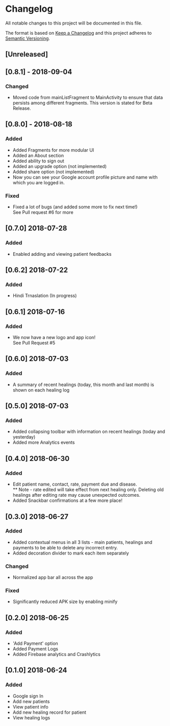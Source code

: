 # Changelog
All notable changes to this project will be documented in this file.

The format is based on [Keep a Changelog](http://keepachangelog.com/en/1.0.0/)
and this project adheres to [Semantic Versioning](http://semver.org/spec/v2.0.0.html).

## [Unreleased]

## [0.8.1] - 2018-09-04
### Changed
- Moved code from mainListFragment to MainActivity to ensure that data persists among different fragments.
This version is stated for Beta Release.

## [0.8.0] - 2018-08-18
### Added
- Added Fragments for more modular UI
- Added an About section
- Added ability to sign out
- Added an upgrade option (not implemented)
- Added share option (not implemented)
- Now you can see your Google account profile picture and name with which you are logged in.
### Fixed
- Fixed a lot of bugs (and added some more to fix next time!)  
See Pull request #6 for more

## [0.7.0] 2018-07-28
### Added
- Enabled adding and viewing patient feedbacks

## [0.6.2] 2018-07-22
### Added
- Hindi Trnaslation (In progress)

## [0.6.1] 2018-07-16
### Added
- We now have a new logo and app icon!  
See Pull Request #5

## [0.6.0] 2018-07-03
### Added
- A summary of recent healings (today, this month and last month) is shown on each healing log

## [0.5.0] 2018-07-03
### Added
- Added collapsing toolbar with information on recent healings (today and yesterday)
- Added more Analytics events

## [0.4.0] 2018-06-30
### Added
- Edit patient name, contact, rate, payment due and disease.  
** Note - rate edited will take effect from next healing only. Deleting old healings after editing rate may cause unexpected outcomes.
- Added Snackbar confirmations at a few more place!

## [0.3.0] 2018-06-27
### Added
- Added contextual menus in all 3 lists - main patients, healings and payments to be able to delete any incorrect entry.
- Added decoration divider to mark each item separately
### Changed
- Normalized app bar all across the app
### Fixed
- Significantly reduced APK size by enabling minify

## [0.2.0] 2018-06-25
### Added 
- 'Add Payment' option
- Added Payment Logs
- Added Firebase analytics and Crashlytics

## [0.1.0] 2018-06-24
### Added 
- Google sign In
- Add new patients
- View patient info
- Add new healing record for patient
- View healing logs
